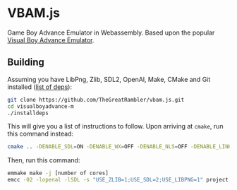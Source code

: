# VBAM.js

Game Boy Advance Emulator in Webassembly. Based upon the popular [Visual Boy Advance Emulator](http://vba-m.com).

## Building

Assuming you have LibPng, Zlib, SDL2, OpenAl, Make, CMake and Git installed ([list of deps](https://github.com/visualboyadvance-m/visualboyadvance-m#building)):
```bash
git clone https://github.com/TheGreatRambler/vbam.js.git
cd visualboyadvance-m
./installdeps
```
This will give you a list of instructions to follow. Upon arriving at `cmake`, run this command instead:
```bash
cmake .. -DENABLE_SDL=ON -DENABLE_WX=OFF -DENABLE_NLS=OFF -DENABLE_LINK=OFF -DENABLE_DIRECT3D=OFF -DENABLE_XAUDIO2=OFF
```
Then, run this command:
```bash
emmake make -j [number of cores]
emcc -02 -lopenal -lSDL -s "USE_ZLIB=1;USE_SDL=2;USE_LIBPNG=1" project.bc project.js
```

